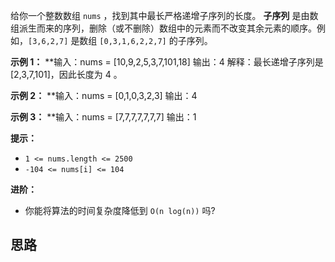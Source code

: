 给你一个整数数组 `nums` ，找到其中最长严格递增子序列的长度。
**子序列** 是由数组派生而来的序列，删除（或不删除）数组中的元素而不改变其余元素的顺序。例如，`[3,6,2,7]` 是数组 `[0,3,1,6,2,2,7]` 的子序列。

**示例 1：**
**输入：nums = [10,9,2,5,3,7,101,18]
输出：4
解释：最长递增子序列是 [2,3,7,101]，因此长度为 4 。

**示例 2：**
**输入：nums = [0,1,0,3,2,3]
输出：4

**示例 3：**
**输入：nums = [7,7,7,7,7,7,7]
输出：1

**提示：**
- `1 <= nums.length <= 2500`
- `-104 <= nums[i] <= 104`

**进阶：**
- 你能将算法的时间复杂度降低到 `O(n log(n))` 吗?

## 思路

```c++

```